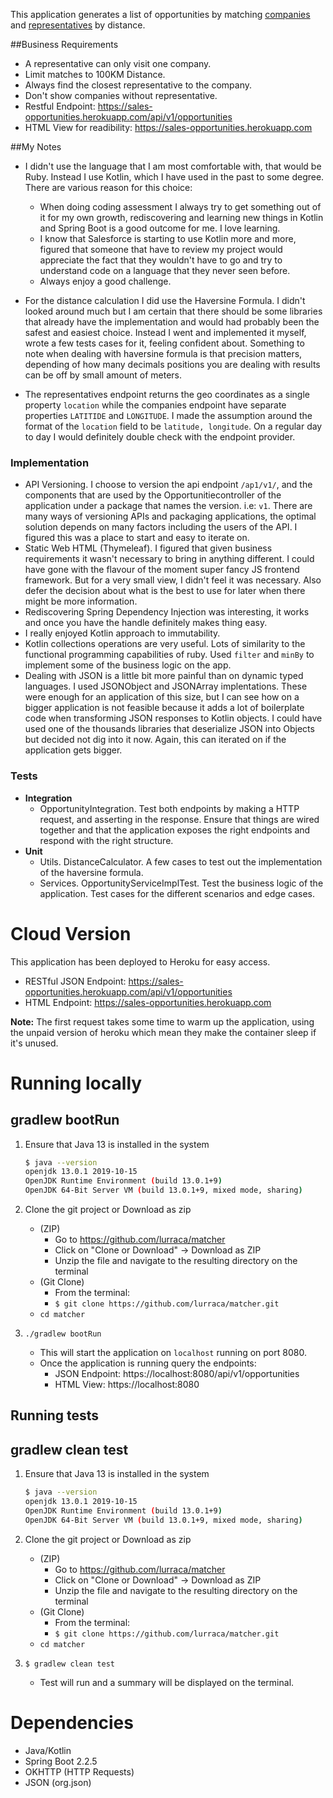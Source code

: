 This application generates a list of opportunities by matching [companies](http://www.mocky.io/v2/5df8fc57300000d45688a10e) and [representatives](http://www.mocky.io/v2/5df8fc57300000d45688a10e) by distance.

##Business Requirements

* A representative can only visit one company.
* Limit matches to 100KM Distance.
* Always find the closest representative to the company.
* Don't show companies without representative.
* Restful Endpoint: https://sales-opportunities.herokuapp.com/api/v1/opportunities
* HTML View for readibility: https://sales-opportunities.herokuapp.com

##My Notes

* I didn't use the language that I am most comfortable with, that would be Ruby. Instead I use Kotlin, which I have used in the past to some degree. There are various reason for this choice:
    * When doing coding assessment I always try to get something out of it for my own growth, rediscovering and learning new things in Kotlin and Spring Boot is a good outcome for me. I love learning.
    * I know that Salesforce is starting to use Kotlin more and more, figured that someone that have to review my project would appreciate the fact that they wouldn't have to go and try to understand code on a language that they never seen before.
    * Always enjoy a good challenge.   

* For the distance calculation I did use the Haversine Formula. I didn't looked around much but I am certain that there should be some libraries that already have the implementation and would had probably been the safest and easiest choice. Instead I went and implemented it myself, wrote a few tests cases for it, feeling confident about. Something to note when dealing with haversine formula is that precision matters, depending of how many decimals positions you are dealing with results can be off by small amount of meters.

* The representatives endpoint returns the geo coordinates as a single property `location` while the companies endpoint have separate properties `LATITIDE` and `LONGITUDE`. I made the assumption around the format of the `location` field to be `latitude, longitude`. On a regular day to day I would definitely double check with the endpoint provider.
### Implementation

* API Versioning. I choose to version the api endpoint `/ap1/v1/`, and the components that are used by the Opportunitiecontroller of the application under a package that names the version. i.e: `v1`. There are many ways of versioning APIs and packaging applications, the optimal solution depends on many factors including the users of the API. I figured this was a place to start and easy to iterate on.
* Static Web HTML (Thymeleaf). I figured that given business requirements it wasn't necessary to bring in anything different. I could have gone with the flavour of the moment super fancy JS frontend framework. But for a very small view, I didn't feel it was necessary. Also defer the decision about what is the best to use for later when there might be more information.
* Rediscovering Spring Dependency Injection was interesting, it works and once you have the handle definitely makes thing easy.
* I really enjoyed Kotlin approach to immutability.
* Kotlin collections operations are very useful. Lots of similarity to the functional programming capabilities of ruby. Used `filter` and `minBy` to implement some of the business logic on the app.
* Dealing with JSON is a little bit more painful than on dynamic typed languages. I used JSONObject and JSONArray implentations. These were enough for an application of this size, but I can see how on a bigger application is not feasible because it adds a lot of boilerplate code when transforming JSON responses to Kotlin objects. I could have used one of the thousands libraries that deserialize JSON into Objects but decided not dig into it now. Again, this can iterated on if the application gets bigger.

### Tests
* **Integration**
    * OpportunityIntegration. Test both endpoints by making a HTTP request, and asserting in the response. Ensure that things are wired together and that the application exposes the right endpoints and respond with the right structure.
* **Unit**
    * Utils. DistanceCalculator. A few cases to test out the implementation of the haversine formula.
    * Services. OpportunityServiceImplTest. Test the business logic of the application. Test cases for the different scenarios and edge cases.

# Cloud Version
This application has been deployed to Heroku for easy access.

- RESTful JSON Endpoint: https://sales-opportunities.herokuapp.com/api/v1/opportunities
- HTML Endpoint: https://sales-opportunities.herokuapp.com

**Note:** The first request takes some time to warm up the application, using the unpaid version of heroku which mean they make the container sleep if it's unused.

# Running locally

## gradlew bootRun

1. Ensure that Java 13 is installed in the system

    ```bash
    $ java --version
    openjdk 13.0.1 2019-10-15
    OpenJDK Runtime Environment (build 13.0.1+9)
    OpenJDK 64-Bit Server VM (build 13.0.1+9, mixed mode, sharing)
    ```

2. Clone the git project or Download as zip

    * (ZIP) 
        * Go to https://github.com/lurraca/matcher
        * Click on "Clone or Download" -> Download as ZIP
        * Unzip the file and navigate to the resulting directory on the terminal
    * (Git Clone)
        * From the terminal:
        * ```$ git clone https://github.com/lurraca/matcher.git```
    * ```cd matcher```
  
3. ```./gradlew bootRun```
    * This will start the application on `localhost` running on port 8080.
    * Once the application is running query the endpoints:
      * JSON Endpoint: https://localhost:8080/api/v1/opportunities
      * HTML View: https://localhost:8080

## Running tests

## gradlew clean test

1. Ensure that Java 13 is installed in the system
    ```bash
    $ java --version
    openjdk 13.0.1 2019-10-15
    OpenJDK Runtime Environment (build 13.0.1+9)
    OpenJDK 64-Bit Server VM (build 13.0.1+9, mixed mode, sharing)
    ```

2. Clone the git project or Download as zip
    * (ZIP) 
        * Go to https://github.com/lurraca/matcher
        * Click on "Clone or Download" -> Download as ZIP
        * Unzip the file and navigate to the resulting directory on the terminal
    * (Git Clone)
        * From the terminal:
        * ```$ git clone https://github.com/lurraca/matcher.git```
    * ```cd matcher```
    
 3. ```$ gradlew clean test```
    
    *  Test will run and a summary will be displayed on the terminal.
    
 # Dependencies
 * Java/Kotlin
 * Spring Boot 2.2.5
 * OKHTTP (HTTP Requests)
 * JSON (org.json)
 